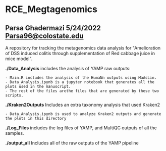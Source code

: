 # RCE_Megtagenomics

Parsa Ghadermazi 5/24/2022
Parsa96@colostate.edu
----------------------------------
A repository for tracking the metagenomics data analysis for "Amelioration of DSS induced colitis through supplementation of Red cabbage juice in mice model". 

**./Data_Analysis** includes the analysis of YAMP raw outputs:

    - Main.R includes the analysis of the HumaNn outputs using MaAsLin.
    - Data_Analysis.ipynb is a jupyter notebook that generates all the plots used in the manuscript.
    - The rest of the files arethe files that are generated by these two scripts.

**./Kraken2Outputs** Includes an extra taxonomy analysis that used Kraken2

    - Data_Analysis.ipynb is used to analyze Kraken2 outputs and generate the plots in this directory

**./Log_Files** includes the log files of YAMP, and MultiQC outputs of all the samples.

**./output_all** Includes all of the raw outputs of the YAMP pipeline 
